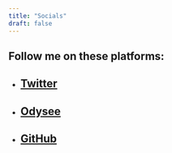 ```yaml
---
title: "Socials"
draft: false
---
```


## Follow me on these platforms:

 - ## [Twitter](https://twitter.com/censtek)
 - ## [Odysee](https://odysee.com/@censtek:f)
 - ## [GitHub](https://github.com/censtek)